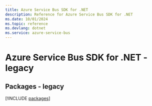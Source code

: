 ```yaml
---
title: Azure Service Bus SDK for .NET
description: Reference for Azure Service Bus SDK for .NET
ms.date: 10/01/2024
ms.topic: reference
ms.devlang: dotnet
ms.service: azure-service-bus
---
```

# Azure Service Bus SDK for .NET - legacy
## Packages - legacy
[!INCLUDE [packages](service-bus-index.md)]